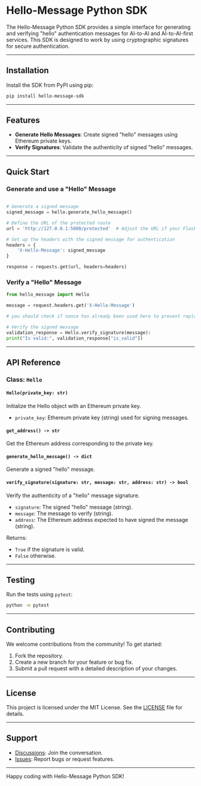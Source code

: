 # Hello-Message Python SDK

The Hello-Message Python SDK provides a simple interface for generating and verifying "hello" authentication messages for AI-to-AI and AI-to-AI-first services. This SDK is designed to work by using cryptographic signatures for secure authentication.

---

## Installation

Install the SDK from PyPI using pip:

```bash
pip install hello-message-sdk
```

---

## Features

- **Generate Hello Messages**: Create signed "hello" messages using Ethereum private keys.
- **Verify Signatures**: Validate the authenticity of signed "hello" messages.

---

## Quick Start

### Generate and use a "Hello" Message

```python

# Generate a signed message
signed_message = hello.generate_hello_message()

# Define the URL of the protected route
url = 'http://127.0.0.1:5000/protected'  # Adjust the URL if your Flask service is hosted elsewhere

# Set up the headers with the signed message for authentication
headers = {
    'X-Hello-Message': signed_message
}

response = requests.get(url, headers=headers)
```

### Verify a "Hello" Message

```python
from hello_message import Hello

message = request.headers.get('X-Hello-Message')

# you should check if nonce has already been used here to prevent replay attacks

# Verify the signed message
validation_response = Hello.verify_signature(message):
print("Is valid:", validation_response["is_valid"])
```

---

## API Reference

### Class: `Hello`

#### **`Hello(private_key: str)`**

Initialize the Hello object with an Ethereum private key.

- `private_key`: Ethereum private key (string) used for signing messages.

#### **`get_address() -> str`**

Get the Ethereum address corresponding to the private key.

#### **`generate_hello_message() -> dict`**

Generate a signed "hello" message.

#### **`verify_signature(signature: str, message: str, address: str) -> bool`**

Verify the authenticity of a "hello" message signature.

- `signature`: The signed "hello" message (string).
- `message`: The message to verify (string).
- `address`: The Ethereum address expected to have signed the message (string).

Returns:

- `True` if the signature is valid.
- `False` otherwise.

---

## Testing

Run the tests using `pytest`:

```bash
python -m pytest
```

---

## Contributing

We welcome contributions from the community! To get started:

1. Fork the repository.
2. Create a new branch for your feature or bug fix.
3. Submit a pull request with a detailed description of your changes.

---

## License

This project is licensed under the MIT License. See the [LICENSE](LICENSE) file for details.

---

## Support

- [Discussions](https://github.com/aimxlabs/hello-message-python/discussions): Join the conversation.
- [Issues](https://github.com/aimxlabs/hello-message-python/issues): Report bugs or request features.

---

Happy coding with Hello-Message Python SDK!
